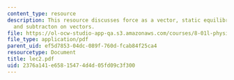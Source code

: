 ```yaml
---
content_type: resource
description: This resource discusses force as a vector, static equilibrium, addition
  and subtracton on vectors.
file: https://ol-ocw-studio-app-qa.s3.amazonaws.com/courses/8-01l-physics-i-classical-mechanics-fall-2005/2376a141e65815474d4d05fd09c3f300_lec2.pdf
file_type: application/pdf
parent_uid: ef5d7853-04dc-089f-760d-fcab84f25ca4
resourcetype: Document
title: lec2.pdf
uid: 2376a141-e658-1547-4d4d-05fd09c3f300
---
```

